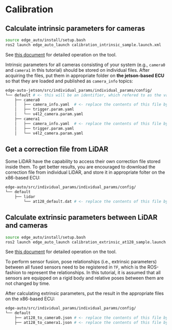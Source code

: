 # Calibration
## Calculate intrinsic parameters for cameras

```sh
source edge_auto/install/setup.bash
ros2 launch edge_auto_launch calibration_intrinsic_sample.launch.xml
```

See [this document](https://github.com/tier4/CalibrationTools/blob/tier4/universe/sensor/docs/how_to_intrinsic_camera.md)
for detailed operation on the tool.

Intrinsic parameters for all cameras consisting of your system (e.g., `camera0` and `camera1` in this tutorial)
should be stored on individual files.
After acquiring the files, put them in appropriate folder on **the jetson-based ECU** so that
they are loaded and published as `camera_info` topics:
```sh
edge-auto-jetson/src/individual_params/individual_params/config/
└── default # <- this will be an identifier, which refered to as the value of `VEHICLE_ID` environment variable, of your system
    ├── camera0
    │   ├── camera_info.yaml  # <- replace the contents of this file by the calculated results
    │   ├── trigger.param.yaml
    │   └── v4l2_camera.param.yaml
    ├── camera1
    │   ├── camera_info.yaml  # <- replace the contents of this file by the calculated results
    │   ├── trigger.param.yaml
    │   └── v4l2_camera.param.yaml

```

## Get a correction file from LiDAR

Some LiDAR have the capability to access their own correction file stored inside them.
To get better results, you are encouraged to download the correction file from individual LiDAR,
and store it in appropriate folter on the x86-based ECU:
```sh
edge-auto/src/individual_params/individual_params/config/
└── default
    ├── lidar
        └── at128_default.dat # <- replace the contents of this file by downloaded dat file
```

## Calculate extrinsic parameters between LiDAR and cameras

```sh
source edge_auto/install/setup.bash
ros2 launch edge_auto_launch calibration_extrinsic_at128_sample.launch.xml
```

See [this document](https://github.com/tier4/CalibrationTools/blob/tier4/universe/sensor/docs/how_to_extrinsic_interactive.md)
for detailed operation on the tool.

To perform sensor fusion, pose relationships (i.e., extrinsic parameters) between all fused sensors need to be registered in `TF`,
which is the ROS-fashion to represent the relationships.
In this tutorial, it is assumed that all sensors are equipped on a rigid body 
and relative poses between them are not changed by time.

After calculating extrinsic parameters, put the result in the appropriate files on the x86-based ECU:
```sh
edge-auto/src/individual_params/individual_params/config/
└── default
    ├── at128_to_camera0.json # <- replace the contents of this file by calculated results
    ├── at128_to_camera1.json # <- replace the contents of this file by calculated results
```
